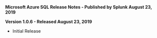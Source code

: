 **Microsoft Azure SQL Release Notes - Published by Splunk August 23, 2019**


**Version 1.0.6 - Released August 23, 2019**

* Initial Release
